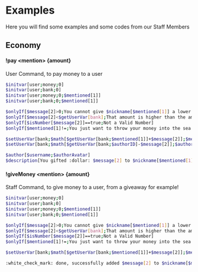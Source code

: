 # Examples
Here you will find some examples and some codes from our Staff Members

## Economy

#### !pay \<mention\> {amount}
User Command, to pay money to a user

```bash
$initvar[user;money;0]
$initvar[user;bank;0]
$initvar[user;money;0;$mentioned[1]]
$initvar[user;bank;0;$mentioned[1]]

$onlyIf[$message[2]>0;You cannot give $nickname[$mentioned[1]] a lower amount then 0]
$onlyIf[$message[2]<$getUserVar[bank];That amount is higher than the amount in your bank!]
$onlyIf[$isNumber[$message[2]]==true;Not a Valid Number]
$onlyIf[$mentioned[1]!=;You just want to throw your money into the sea or something? Please mention someone to give your money to!]

$setUserVar[bank;$math[$getUserVar[bank;$mentioned[1]]+$message[2]];$mentioned[1]]
$setUserVar[bank;$math[$getUserVar[bank;$authorID]-$message[2]];$authorID]

$author[$username;$authorAvatar]
$description[You gifted :dollar: $message[2] to $nickname[$mentioned[1]]]
```

#### !giveMoney \<mention\> {amount}
Staff Command, to give money to a user, from a giveaway for example!

```bash
$initvar[user;money;0]
$initvar[user;bank;0]
$initvar[user;money;0;$mentioned[1]]
$initvar[user;bank;0;$mentioned[1]]

$onlyIf[$message[2]>0;You cannot give $nickname[$mentioned[1]] a lower amount then 0]
$onlyIf[$message[2]<$getUserVar[bank];That amount is higher than the amount in your bank!]
$onlyIf[$isNumber[$message[2]]==true;Not a Valid Number]
$onlyIf[$mentioned[1]!=;You just want to throw your money into the sea or something? Please mention someone to give your money to!]

$setUserVar[bank;$math[$getUserVar[bank;$mentioned[1]]+$message[2]];$mentioned[1]]

:white_check_mark: done, successfully added $message[2] to $nickname[$mentioned[1]]'s balance!
```